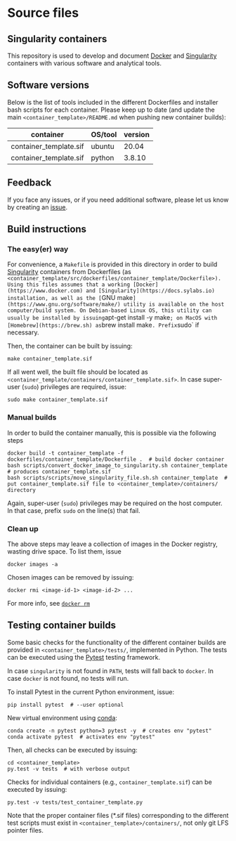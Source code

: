 # Source files

## Singularity containers

This repository is used to develop and document [Docker](https://www.docker.com) and [Singularity](https://docs.sylabs.io) containers with various software and analytical tools.

## Software versions

  Below is the list of tools included in the different Dockerfiles and installer bash scripts for each container.
  Please keep up to date (and update the main `<container_template>/README.md` when pushing new container builds):
  
  | container               | OS/tool             | version
  | ------------------------| ------------------- | ----------------------------------------
  | container_template.sif  | ubuntu              | 20.04
  | container_template.sif  | python              | 3.8.10

## Feedback

If you face any issues, or if you need additional software, please let us know by creating an [issue](https://github.com/espenhgn/container_template/issues/new).

## Build instructions

### The easy(er) way

For convenience, a `Makefile` is provided in this directory in order to build [Singularity](https://docs.sylabs.io) containers from Dockerfiles (as `<container_template/src/dockerfiles/container_template/Dockerfile>).
Using this files assumes that a working [Docker](https://www.docker.com) and [Singularity](https://docs.sylabs.io) installation, as well as the [`GNU make`](https://www.gnu.org/software/make/) utility is available on the host computer/build system.
On Debian-based Linux OS, this utility can usually be installed by issuing`apt-get install -y make`; on MacOS with [Homebrew](https://brew.sh) as`brew install make`. Prefix`sudo` if necessary.

Then, the container can be built by issuing:

```
make container_template.sif
```

If all went well, the built file should be located as `<container_template/containers/container_template.sif>`.
In case super-user (`sudo`) privileges are required, issue:

```
sudo make container_template.sif
```

### Manual builds

In order to build the container manually, this is possible via the following steps

```
docker build -t container_template -f dockerfiles/container_template/Dockerfile .  # build docker container
bash scripts/convert_docker_image_to_singularity.sh container_template  # produces container_template.sif
bash scripts/scripts/move_singularity_file.sh.sh container_template  # put container_template.sif file to <container_template>/containers/ directory
```

Again, super-user (`sudo`) privileges may be required on the host computer. In that case, prefix `sudo` on the line(s) that fail.

### Clean up

The above steps may leave a collection of images in the Docker registry, wasting drive space.
To list them, issue

```
docker images -a
```

Chosen images can be removed by issuing:

```
docker rmi <image-id-1> <image-id-2> ... 
```

For more info, see [`docker rm`](https://docs.docker.com/engine/reference/commandline/rm/)

## Testing container builds

Some basic checks for the functionality of the different container builds are provided in `<container_template>/tests/`, implemented in Python.
The tests can be executed using the [Pytest](https://docs.pytest.org) testing framework.

In case `singularity` is not found in `PATH`, tests will fall back to `docker`.
In case `docker` is not found, no tests will run.

To install Pytest in the current Python environment, issue:

```
pip install pytest  # --user optional
```

New virtual environment using [conda](https://docs.conda.io/en/latest/index.html):

```
conda create -n pytest python=3 pytest -y  # creates env "pytest"
conda activate pytest  # activates env "pytest"
```

Then, all checks can be executed by issuing:

```
cd <container_template>
py.test -v tests  # with verbose output
```

Checks for individual containers (e.g., `container_template.sif`) can be executed by issuing:

```
py.test -v tests/test_container_template.py
```

Note that the proper container files (*.sif files) corresponding to the different test scripts must exist in `<container_template>/containers/`,
not only git LFS pointer files.
